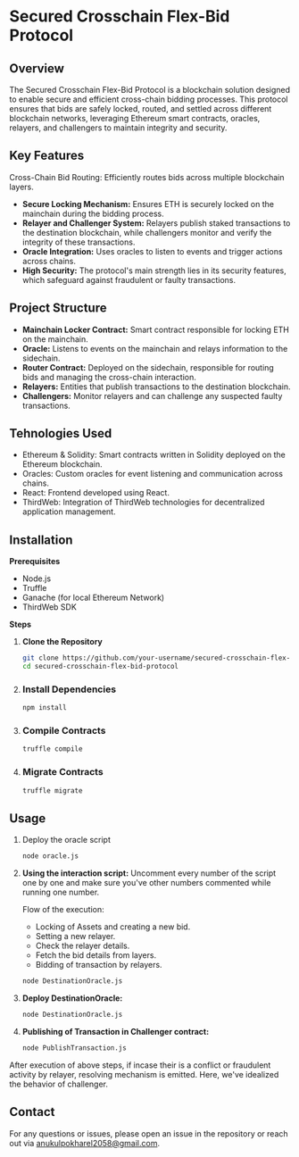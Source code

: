 # Secured Crosschain Flex-Bid Protocol



## Overview
The Secured Crosschain Flex-Bid Protocol is a blockchain solution designed to enable secure and efficient cross-chain bidding processes. This protocol ensures that bids are safely locked, routed, and settled across different blockchain networks, leveraging Ethereum smart contracts, oracles, relayers, and challengers to maintain integrity and security.


## Key Features

Cross-Chain Bid Routing: Efficiently routes bids across multiple blockchain layers.

+ **Secure Locking Mechanism:** Ensures ETH is securely locked on the mainchain during the bidding process.
+ **Relayer and Challenger System:** Relayers publish staked transactions to the destination blockchain, while challengers monitor and verify the integrity of these transactions.
+ **Oracle Integration:** Uses oracles to listen to events and trigger actions across chains.
+ **High Security:** The protocol's main strength lies in its security features, which safeguard against fraudulent or faulty transactions.

## Project Structure
+ **Mainchain Locker Contract:** Smart contract responsible for locking ETH on the mainchain.
+ **Oracle:** Listens to events on the mainchain and relays information to the sidechain.
+ **Router Contract:** Deployed on the sidechain, responsible for routing bids and managing the cross-chain interaction.
+ **Relayers:** Entities that publish transactions to the destination blockchain.
+ **Challengers:** Monitor relayers and can challenge any suspected faulty transactions.


## Tehnologies Used

+ Ethereum & Solidity: Smart contracts written in Solidity deployed on the Ethereum blockchain.
+ Oracles: Custom oracles for event listening and communication across chains.
+ React: Frontend developed using React.
+ ThirdWeb: Integration of ThirdWeb technologies for decentralized application management.

## Installation
**Prerequisites**
+ Node.js
+ Truffle
+ Ganache (for local Ethereum Network)
+ ThirdWeb SDK

**Steps**
1. **Clone the Repository**
   ```bash
   git clone https://github.com/your-username/secured-crosschain-flex-bid-protocol.git
   cd secured-crosschain-flex-bid-protocol

2. ### Install Dependencies
   ```bash
   npm install
3. ### Compile Contracts
   ```bash
   truffle compile
4. ### Migrate Contracts
   ```bash
   truffle migrate

## Usage
1. Deploy the oracle script

   ```bash
   node oracle.js
2. **Using the interaction script:** Uncomment every number of the script one by one and make sure you've other numbers commented while running one number.
   
   Flow of the execution:
   + Locking of Assets and creating a new bid.
   + Setting a new relayer.
   + Check the relayer details.
   + Fetch the bid details from layers.
   + Bidding of transaction by relayers.

   ```bash
   node DestinationOracle.js

3. **Deploy DestinationOracle:**

   ```bash
   node DestinationOracle.js
4. **Publishing of Transaction in Challenger contract:**
   
   ```bash
   node PublishTransaction.js

After execution of above steps, if incase their is a conflict or fraudulent activity by relayer, resolving mechanism is emitted. Here, we've idealized the behavior of challenger.

## Contact
For any questions or issues, please open an issue in the repository or reach out via anukulpokharel2058@gmail.com.




